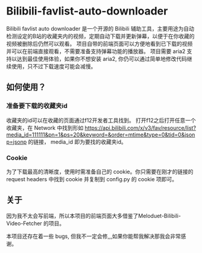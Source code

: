 # Bilibili-favlist-auto-downloader
Bilibili favlist auto downloader 是一个开源的 Bilibili 辅助工具，主要用途为自动检测设定的B站的收藏夹内的视频，定期自动下载并更新弹幕，以便于在你收藏的视频被删除后仍然可以观看。
项目自带的前端页面可以方便地看到已下载的视频并可以在前端直接观看，不需要准备支持弹幕功能的播放器。
项目需要 aria2 支持以达到最佳使用体验，如果你不想安装 aria2, 你仍可以通过简单地修改代码继续使用，只不过下载速度可能会减慢。

## 如何使用？
### 准备要下载的收藏夹id
收藏夹的id可以在收藏的页面通过f12开发者工具找到。
打开f12之后打开任意一个收藏夹，在 Network 中找到形如 https://api.bilibili.com/x/v3/fav/resource/list?media_id=111111&pn=1&ps=20&keyword=&order=mtime&type=0&tid=0&jsonp=jsonp 的链接， media_id 即为要找的收藏夹id。

### Cookie
为了下载最高的清晰度，使用时需准备自己的 cookie。你只需要在刚才的链接的 request headers 中找到 cookie 并复制到 config.py 的 cookie 项即可。

## 关于
因为我不太会写前端，所以本项目的前端页面大多借鉴了Meloduet-Bilibili-Video-Fetcher 的项目。

本项目还存在着一些 bugs, 但我不一定会修,,,如果你能帮我解决那我会非常感谢。